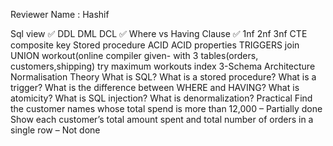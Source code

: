 Reviewer Name : Hashif 

Sql view ✅
DDL DML DCL ✅
Where vs Having Clause ✅
1nf 2nf 3nf
CTE
composite key
Stored procedure
ACID
ACID properties
TRIGGERS
join
UNION
workout(online compiler given- with 3 tables(orders, customers,shipping)
try maximum workouts
index
3-Schema Architecture
Normalisation
Theory
What is SQL?
What is a stored procedure?
What is a trigger?
What is the difference between WHERE and HAVING?
What is atomicity?
What is SQL injection?
What is denormalization?
Practical
Find the customer names whose total spend is more than 12,000 –  Partially done
Show each customer’s total amount spent and total number of orders in a single row – Not done
